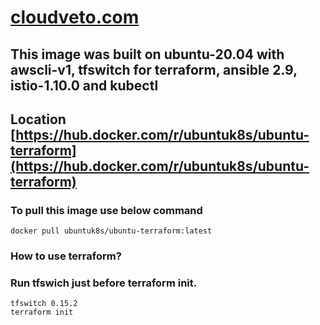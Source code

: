 # [cloudveto.com](https://cloudveto.com)
## This image was built on ubuntu-20.04 with awscli-v1, tfswitch for terraform, ansible 2.9, istio-1.10.0 and kubectl
## Location [https://hub.docker.com/r/ubuntuk8s/ubuntu-terraform](https://hub.docker.com/r/ubuntuk8s/ubuntu-terraform)
### To pull this image use below command
```
docker pull ubuntuk8s/ubuntu-terraform:latest
```
### How to use terraform?
### Run tfswich just before terraform init.
```
tfswitch 0.15.2
terraform init
```